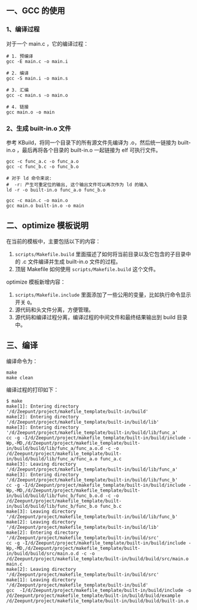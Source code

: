 ## 一、GCC 的使用

### 1、编译过程

对于一个 main.c ，它的编译过程：

```shell
# 1. 预编译
gcc -E main.c -o main.i

# 2. 编译
gcc -S main.i -o main.s

# 3. 汇编
gcc -c main.s -o main.o

# 4. 链接
gcc main.o -o main
```

### 2、生成 built-in.o 文件

参考 KBuild，将同一个目录下的所有源文件先编译为 .o，然后统一链接为 built-in.o ，最后再将各个目录的 built-in.o 一起链接为 elf 可执行文件。

```shell
gcc -c func_a.c -o func_a.o
gcc -c func_b.c -o func_b.o

# 对于 ld 命令来说:
#  -r: 产生可重定位的输出, 这个输出文件可以再次作为 ld 的输入
ld -r -o built-in.o func_a.o func_b.o

gcc -c main.c -o main.o
gcc main.o built-in.o -o main
```

## 二、optimize 模板说明

在当前的模板中，主要包括以下的内容：

1. `scripts/Makefile.build` 里面描述了如何将当前目录以及它包含的子目录中的 .c 文件编译并生成 built-in.o 文件的过程。
2. 顶层 Makefile 如何使用 `scripts/Makefile.build` 这个文件。

optimize 模板新增内容：

1. `scripts/Makefile.include` 里面添加了一些公用的变量，比如执行命令显示开关 `Q`。
2. 源代码和头文件分离，方便管理。
3. 源代码和编译过程分离，编译过程的中间文件和最终结果输出到 build 目录中。 

## 三、编译

编译命令为：

```shell
make
make clean
```

编译过程的打印如下：

```shell
$ make
make[1]: Entering directory '/d/Zeepunt/project/makefile_template/built-in/build'
make[2]: Entering directory '/d/Zeepunt/project/makefile_template/built-in/build/lib'
make[3]: Entering directory '/d/Zeepunt/project/makefile_template/built-in/build/lib/func_a'
cc -g -I/d/Zeepunt/project/makefile_template/built-in/build/include -Wp,-MD,/d/Zeepunt/project/makefile_template/built-in/build/build/lib/func_a/func_a.o.d -c -o /d/Zeepunt/project/makefile_template/built-in/build/build/lib/func_a/func_a.o func_a.c
make[3]: Leaving directory '/d/Zeepunt/project/makefile_template/built-in/build/lib/func_a'
make[3]: Entering directory '/d/Zeepunt/project/makefile_template/built-in/build/lib/func_b'
cc -g -I/d/Zeepunt/project/makefile_template/built-in/build/include -Wp,-MD,/d/Zeepunt/project/makefile_template/built-in/build/build/lib/func_b/func_b.o.d -c -o /d/Zeepunt/project/makefile_template/built-in/build/build/lib/func_b/func_b.o func_b.c
make[3]: Leaving directory '/d/Zeepunt/project/makefile_template/built-in/build/lib/func_b'
make[2]: Leaving directory '/d/Zeepunt/project/makefile_template/built-in/build/lib'
make[2]: Entering directory '/d/Zeepunt/project/makefile_template/built-in/build/src'
cc -g -I/d/Zeepunt/project/makefile_template/built-in/build/include -Wp,-MD,/d/Zeepunt/project/makefile_template/built-in/build/build/src/main.o.d -c -o /d/Zeepunt/project/makefile_template/built-in/build/build/src/main.o main.c
make[2]: Leaving directory '/d/Zeepunt/project/makefile_template/built-in/build/src'
make[1]: Leaving directory '/d/Zeepunt/project/makefile_template/built-in/build'
gcc  -I/d/Zeepunt/project/makefile_template/built-in/build/include -o /d/Zeepunt/project/makefile_template/built-in/build/build/example /d/Zeepunt/project/makefile_template/built-in/build/build/built-in.o
```

